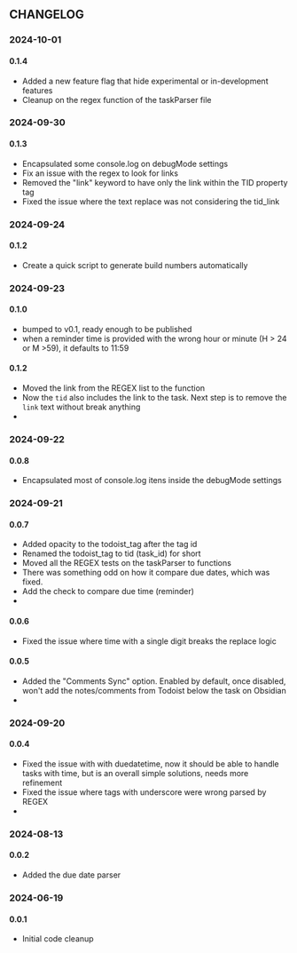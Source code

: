 ## CHANGELOG

### 2024-10-01
#### 0.1.4
- Added a new feature flag that hide experimental or in-development features
- Cleanup on the regex function of the taskParser file


### 2024-09-30
#### 0.1.3
- Encapsulated some console.log on debugMode settings
- Fix an issue with the regex to look for links
- Removed the "link" keyword to have only the link within the TID property tag
- Fixed the issue where the text replace was not considering the tid_link

### 2024-09-24
#### 0.1.2
- Create a quick script to generate build numbers automatically

### 2024-09-23
#### 0.1.0
- bumped to v0.1, ready enough to be published
- when a reminder time is provided with the wrong hour or minute (H > 24 or M >59), it defaults to 11:59

#### 0.1.2
- Moved the link from the REGEX list to the function
- Now the `tid` also includes the link to the task. Next step is to remove the `link` text without break anything
- 

### 2024-09-22
#### 0.0.8
- Encapsulated most of console.log itens inside the debugMode settings


### 2024-09-21
#### 0.0.7
- Added opacity to the todoist_tag after the tag id
- Renamed the todoist_tag to tid (task_id) for short
- Moved all the REGEX tests on the taskParser to functions
- There was something odd on how it compare due dates, which was fixed. 
- Add the check to compare due time (reminder)
- 

#### 0.0.6
- Fixed the issue where time with a single digit breaks the replace logic

#### 0.0.5
- Added the "Comments Sync" option. Enabled by default, once disabled, won't add the notes/comments from Todoist below the task on Obsidian
- 

### 2024-09-20
#### 0.0.4
- Fixed the issue with with duedatetime, now it should be able to handle tasks with time, but is an overall simple solutions, needs more refinement
- Fixed the issue where tags with underscore were wrong parsed by REGEX
-


### 2024-08-13
#### 0.0.2
- Added the due date parser

### 2024-06-19
#### 0.0.1
- Initial code cleanup



